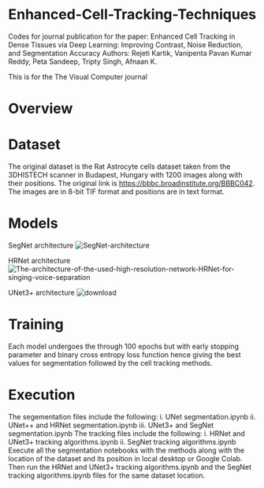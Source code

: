 # Enhanced-Cell-Tracking-Techniques
Codes for journal publication for the paper: Enhanced Cell Tracking in Dense Tissues via Deep Learning: Improving Contrast, Noise Reduction, and Segmentation Accuracy
Authors: Rejeti Kartik, Vanipenta Pavan Kumar Reddy, Peta Sandeep, Tripty Singh, Afnaan K.

This is for the The Visual Computer journal

# Overview
# Dataset
The original dataset is the Rat Astrocyte cells dataset taken from the 3DHISTECH scanner in Budapest, Hungary with 1200 images along with their positions. The original link is https://bbbc.broadinstitute.org/BBBC042. The images are in 8-bit TIF format and positions are in text format.

# Models
SegNet architecture
![SegNet-architecture](https://github.com/user-attachments/assets/62b350f6-935c-4c6b-bbea-505c2123a628)

HRNet architecture
![The-architecture-of-the-used-high-resolution-network-HRNet-for-singing-voice-separation](https://github.com/user-attachments/assets/ee91fd7e-fb64-4223-ab65-35346b2611ac)

UNet3+ architecture
![download](https://github.com/user-attachments/assets/8b00d9d8-7f39-4e60-a237-1a9577cbe6f0)

# Training
Each model undergoes the through 100 epochs but with early stopping parameter and binary cross entropy loss function hence giving the best values for segmentation followed by the cell tracking methods.

# Execution
The segementation files include the following:
i. UNet segmentation.ipynb
ii. UNet++ and HRNet segmentation.ipynb
iii. UNet3+ and SegNet segmentation.ipynb
The tracking files include the following:
i. HRNet and UNet3+ tracking algorithms.ipynb
ii. SegNet tracking algorithms.ipynb
Execute all the segmentation notebooks with the methods along with the location of the dataset and its position in local desktop or Google Colab.
Then run the HRNet and UNet3+ tracking algorithms.ipynb and the SegNet tracking algorithms.ipynb files for the same dataset location.
